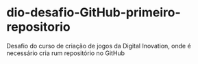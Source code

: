 # dio-desafio-GitHub-primeiro-repositorio
Desafio do curso de criação de jogos da Digital Inovation, onde é necessário cria rum repositório no GitHub
